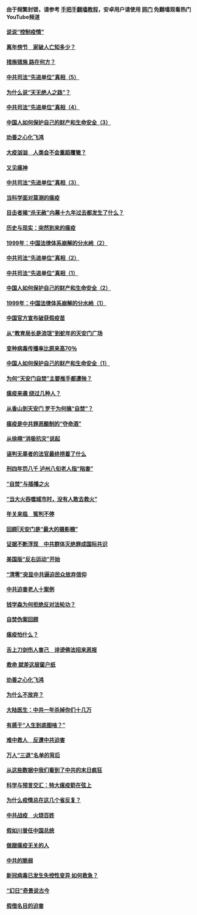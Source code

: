 #### 由于频繁封锁，请参考 [手把手翻墙教程](https://github.com/gfw-breaker/guides/wiki/)，安卓用户请使用 [网门](https://github.com/gfw-breaker/nogfw/blob/master/dl.md?t=02160000) 免翻墙观看热门YouTube频道 

#### [说说“控制疫情”](../pages/19/420831.md?t=02160000) 

#### [离年傍节　家破人亡知多少？](../pages/19/420563.md?t=02160000) 

#### [措施错施  路在何方？](../pages/19/420076.md?t=02160000) 

#### [中共司法“先进单位”真相（5）](../pages/19/419453.md?t=02160000) 

#### [为什么说“天无绝人之路”？](../pages/19/419618.md?t=02160000) 

#### [中共司法“先进单位”真相（4）](../pages/19/419452.md?t=02160000) 

#### [中国人如何保护自己的财产和生命安全（3）](../pages/19/419405.md?t=02160000) 

#### [劝善之心化飞鸿](../pages/19/418758.md?t=02160000) 

#### [大疫汹汹　人类会不会重蹈覆辙？](../pages/19/419691.md?t=02160000) 

#### [又见瘟神](../pages/19/419225.md?t=02160000) 

#### [中共司法“先进单位”真相（3）](../pages/19/419451.md?t=02160000) 

#### [当科学面对莫测的瘟疫](../pages/19/419625.md?t=02160000) 

#### [目击者揭“杀无赦”内幕十九年过去都发生了什么？](../pages/19/419617.md?t=02160000) 

#### [历史与现实：突然到来的瘟疫](../pages/19/419619.md?t=02160000) 

#### [1999年：中国法律体系崩解的分水岭（2）](../pages/19/419455.md?t=02160000) 

#### [中共司法“先进单位”真相（2）](../pages/19/419450.md?t=02160000) 

#### [中共司法“先进单位”真相（1）](../pages/19/419449.md?t=02160000) 

#### [中国人如何保护自己的财产和生命安全（2）](../pages/19/419404.md?t=02160000) 

#### [1999年：中国法律体系崩解的分水岭（1）](../pages/19/419454.md?t=02160000) 

#### [中国官方宣布破获假疫苗](../pages/19/419504.md?t=02160000) 

#### [从“教育局长是流氓”到蛇年的天安门广场](../pages/19/419470.md?t=02160000) 

#### [变种病毒传播率比原来高70％](../pages/19/419456.md?t=02160000) 

#### [中国人如何保护自己的财产和生命安全（1）](../pages/19/419403.md?t=02160000) 

#### [为何“天安门自焚”主要推手都遭殃？](../pages/19/419348.md?t=02160000) 

#### [瘟疫来袭 绕过几种人？](../pages/19/419349.md?t=02160000) 

#### [从香山到天安门 罗干为何搞“自焚”？](../pages/19/419270.md?t=02160000) 

#### [瘟疫是中共罪恶酿制的“夺命酒”](../pages/19/419223.md?t=02160000) 

#### [从徐栩“消极抗灾”说起](../pages/19/419224.md?t=02160000) 

#### [诬判无辜者的法官最终捞着了什么](../pages/19/419268.md?t=02160000) 

#### [刑四年罚八千 泸州八旬老人指“陷害”](../pages/19/419232.md?t=02160000) 

#### [“自焚”与插播之火](../pages/19/419226.md?t=02160000) 

#### [“当大火吞噬城市时，没有人敢去救火”](../pages/19/419077.md?t=02160000) 

#### [年关来临　冤判不停](../pages/19/419093.md?t=02160000) 

#### [回顾|天安门是“最大的摄影棚”](../pages/19/380866.md?t=02160000) 

#### [证据不断浮现　中共群体灭绝罪成国际共识](../pages/19/419031.md?t=02160000) 

#### [美国版“反右运动”开始](../pages/19/419030.md?t=02160000) 

#### [“清零”突显中共逼迫民众放弃信仰](../pages/19/418995.md?t=02160000) 

#### [中共迫害老人十案例](../pages/19/418831.md?t=02160000) 

#### [钱学森为何拒绝反对法轮功？](../pages/19/418905.md?t=02160000) 

#### [自焚伪案回顾](../pages/19/418799.md?t=02160000) 

#### [瘟疫怕什么？](../pages/19/418800.md?t=02160000) 

#### [舌上刀剑伤人害己　诽谤佛法招来恶报](../pages/19/418731.md?t=02160000) 

#### [救命 就差这层窗户纸](../pages/19/418706.md?t=02160000) 

#### [劝善之心化飞鸿](../pages/19/416766.md?t=02160000) 

#### [为什么不放弃？](../pages/19/418691.md?t=02160000) 

#### [大陆医生：中共一年杀掉你们十几万](../pages/19/418670.md?t=02160000) 

#### [有感于“人生到底图啥？”](../pages/19/418624.md?t=02160000) 

#### [难中救人　反遭中共迫害](../pages/19/418414.md?t=02160000) 

#### [万人“三退”名单的背后](../pages/19/418505.md?t=02160000) 

#### [从这些数据中我们看到了中共的末日疯狂](../pages/19/418420.md?t=02160000) 

#### [科学与预言交汇：特大瘟疫箭在弦上](../pages/19/418266.md?t=02160000) 

#### [为什么疫情总在这几个省反复？](../pages/19/418219.md?t=02160000) 

#### [中共战疫　火烧百姓](../pages/19/418220.md?t=02160000) 

#### [假如川普任中国总统](../pages/19/418174.md?t=02160000) 

#### [做跟瘟疫无关的人](../pages/19/418171.md?t=02160000) 

#### [中共的脆弱](../pages/19/418196.md?t=02160000) 

#### [新冠病毒已发生失控性变异 如何救急？](../pages/19/418032.md?t=02160000) 

#### [“幻日”奇景说古今](../pages/19/418033.md?t=02160000) 

#### [假借名目的迫害](../pages/19/418055.md?t=02160000) 

